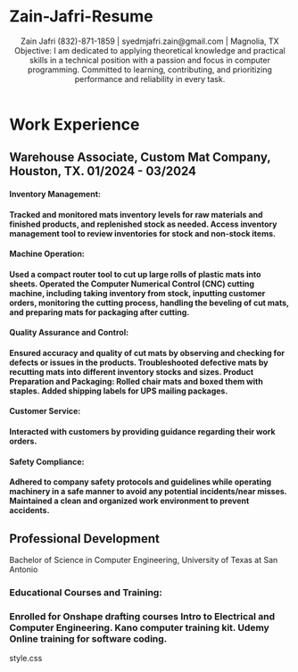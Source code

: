 # Zain-Jafri-Resume

<header>Zain Jafri
(832)-871-1859 | syedmjafri.zain@gmail.com | Magnolia, TX 
Objective: I am dedicated to applying theoretical knowledge and practical skills in a technical position with a passion and focus in computer programming. Committed to learning, contributing, and prioritizing performance and reliability in every task.

<link rel="stylesheet" href="style.css">
</header>

<main> <h1>Work Experience</h1>

<h2>Warehouse Associate, Custom Mat Company, Houston, TX.	 01/2024 - 03/2024</h2>

<h4>Inventory Management:<h4>
Tracked and monitored mats inventory levels for raw materials and finished products, and replenished stock as needed.
Access inventory management tool to review inventories for stock and non-stock items.

<h4>Machine Operation:<h4>
Used a compact router tool to cut up large rolls of plastic mats into sheets.
Operated the Computer Numerical Control (CNC) cutting machine, including taking inventory from stock, inputting customer orders, monitoring the cutting process, handling the beveling of cut mats, and preparing mats for packaging after cutting.

<h4>Quality Assurance and Control:<h4>
Ensured accuracy and quality of cut mats by observing and checking for defects or issues in the products.
Troubleshooted defective mats by recutting mats into different inventory stocks and sizes.
Product Preparation and Packaging:
Rolled chair mats and boxed them with staples.
Added shipping labels for UPS mailing packages.
<h4>Customer Service:<h4>
Interacted with customers by providing guidance regarding their work orders.
<h4>Safety Compliance:<h4>
Adhered to company safety protocols and guidelines while operating machinery in a safe manner to avoid any potential incidents/near misses.
Maintained a clean and organized work environment to prevent accidents.
</main>

<section> <h1>Professional Development</h1>


Bachelor of Science in Computer Engineering, University of Texas at San Antonio 	

<h3>Educational Courses and Training:<h3>
Enrolled for Onshape drafting courses 
Intro to Electrical and Computer Engineering.
Kano computer training kit.
Udemy Online training for software coding.


</section>


style.css
